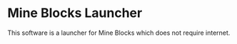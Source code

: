 # Mine Blocks Launcher
This software is a launcher for Mine Blocks which does not require internet.
